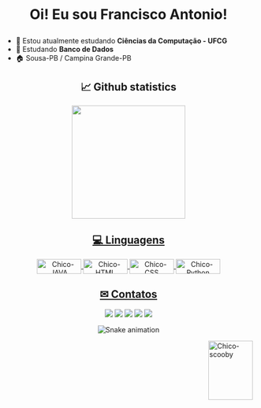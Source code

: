 <h1 align="center">
  <p> Oi! Eu sou Francisco Antonio! </p>
</h1>
 
- 🏫 Estou atualmente estudando **Ciências da Computação - UFCG**
- 👾 Estudando **Banco de Dados**
- 🏠 Sousa-PB / Campina Grande-PB 

<h2 align="center"> 📈 Github statistics </h3>
<div align="center">
  <a href="https://github.com/franciscodantas">
  <img height="230em" src="https://github-readme-stats.vercel.app/api/top-langs/?username=franciscodantas&layout=compact&langs_count=7&theme=transparent"/>
</div>
  
  <h2 align="center"> 💻 Linguagens </h3>
 <div style="display: inline_block" align="center">
  <img align="center" alt="Chico-JAVA" height="30" width="90" src="https://img.shields.io/badge/Java-ED8B00?style=for-the-badge&logo=java&logoColor=white">
   <img align="center" alt="Chico-HTML" height="30" width="90" src="https://img.shields.io/badge/HTML-239120?style=for-the-badge&logo=html5&logoColor=white">
   <img align="center" alt="Chico-CSS" height="30" width="90" src="https://img.shields.io/badge/CSS-239120?&style=for-the-badge&logo=css3&logoColor=white">
  <img align="center" alt="Chico-Python" height="30" width="90" src="https://img.shields.io/badge/Python-14354C?style=for-the-badge&logo=python&logoColor=white">
  </div>
  
  <h2 align="center"> ✉ Contatos </h3>
<div align="center"> 
  <a href="https://www.instagram.com/francisco_a.dantas/" target="_blank"><img src="https://img.shields.io/badge/-Instagram-%23E4405F?style=for-the-badge&logo=instagram&logoColor=white" target="_blank"></a>
 	<a href="https://www.twitch.tv/chiccaun" target="_blank"><img src="https://img.shields.io/badge/Twitch-9146FF?style=for-the-badge&logo=twitch&logoColor=white" target="_blank"></a>
  <a href = "mailto:franciscocontatopro@gmail.com"><img src="https://img.shields.io/badge/-Gmail-%23333?style=for-the-badge&logo=gmail&logoColor=white" target="_blank"></a>
  <a href = "https://steamcommunity.com/profiles/76561199071740650/"><img src="https://img.shields.io/badge/Steam-000000?style=for-the-badge&logo=steam&logoColor=white" target="_blank"></a>
  <a href = "https://www.linkedin.com/in/franciscoantoniodantasdesousa/"><img src = "https://img.shields.io/badge/LinkedIn-0077B5?style=for-the-badge&logo=linkedin&logoColor=white" target="_blank"></a>
 
  ![Snake animation](https://github.com/franciscodantas/franciscodantas/blob/output/github-contribution-grid-snake.svg)
  
</div>
  <img align="right" alt="Chico-scooby" height="120" width="90" src="https://media.discordapp.net/attachments/788887657148186648/920414109168701510/scooby.gif">
